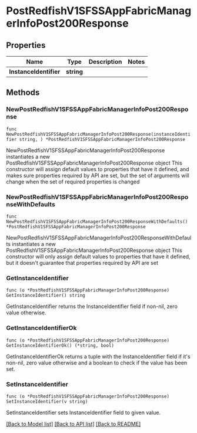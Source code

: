 # PostRedfishV1SFSSAppFabricManagerInfoPost200Response

## Properties

Name | Type | Description | Notes
------------ | ------------- | ------------- | -------------
**InstanceIdentifier** | **string** |  | 

## Methods

### NewPostRedfishV1SFSSAppFabricManagerInfoPost200Response

`func NewPostRedfishV1SFSSAppFabricManagerInfoPost200Response(instanceIdentifier string, ) *PostRedfishV1SFSSAppFabricManagerInfoPost200Response`

NewPostRedfishV1SFSSAppFabricManagerInfoPost200Response instantiates a new PostRedfishV1SFSSAppFabricManagerInfoPost200Response object
This constructor will assign default values to properties that have it defined,
and makes sure properties required by API are set, but the set of arguments
will change when the set of required properties is changed

### NewPostRedfishV1SFSSAppFabricManagerInfoPost200ResponseWithDefaults

`func NewPostRedfishV1SFSSAppFabricManagerInfoPost200ResponseWithDefaults() *PostRedfishV1SFSSAppFabricManagerInfoPost200Response`

NewPostRedfishV1SFSSAppFabricManagerInfoPost200ResponseWithDefaults instantiates a new PostRedfishV1SFSSAppFabricManagerInfoPost200Response object
This constructor will only assign default values to properties that have it defined,
but it doesn't guarantee that properties required by API are set

### GetInstanceIdentifier

`func (o *PostRedfishV1SFSSAppFabricManagerInfoPost200Response) GetInstanceIdentifier() string`

GetInstanceIdentifier returns the InstanceIdentifier field if non-nil, zero value otherwise.

### GetInstanceIdentifierOk

`func (o *PostRedfishV1SFSSAppFabricManagerInfoPost200Response) GetInstanceIdentifierOk() (*string, bool)`

GetInstanceIdentifierOk returns a tuple with the InstanceIdentifier field if it's non-nil, zero value otherwise
and a boolean to check if the value has been set.

### SetInstanceIdentifier

`func (o *PostRedfishV1SFSSAppFabricManagerInfoPost200Response) SetInstanceIdentifier(v string)`

SetInstanceIdentifier sets InstanceIdentifier field to given value.



[[Back to Model list]](../README.md#documentation-for-models) [[Back to API list]](../README.md#documentation-for-api-endpoints) [[Back to README]](../README.md)


